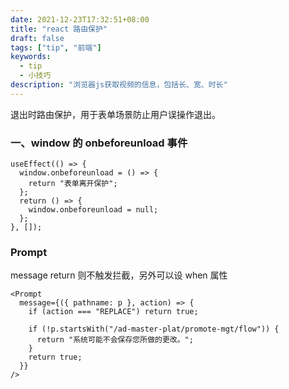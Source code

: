 ```yaml
---
date: 2021-12-23T17:32:51+08:00
title: "react 路由保护"
draft: false
tags: ["tip", "前端"]
keywords:
  - tip
  - 小技巧
description: "浏览器js获取视频的信息，包括长、宽、时长"
---
```


退出时路由保护，用于表单场景防止用户误操作退出。
<!--more-->

### 一、window 的 onbeforeunload 事件

```tsx
useEffect(() => {
  window.onbeforeunload = () => {
    return "表单离开保护";
  };
  return () => {
    window.onbeforeunload = null;
  };
}, []);
```

### Prompt

message return 则不触发拦截，另外可以设 when 属性

```tsx
<Prompt
  message={({ pathname: p }, action) => {
    if (action === "REPLACE") return true;

    if (!p.startsWith("/ad-master-plat/promote-mgt/flow")) {
      return "系统可能不会保存您所做的更改。";
    }
    return true;
  }}
/>
```
